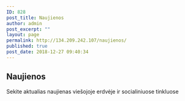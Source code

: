 ```yaml
---
ID: 828
post_title: Naujienos
author: admin
post_excerpt: ""
layout: page
permalink: http://134.209.242.107/naujienos/
published: true
post_date: 2018-12-27 09:40:34
---
```

<!-- wp:uagb/section {"block_id":"6778df76-2e44-4879-9626-608d518e37a8","topPadding":150,"bottomPadding":150,"contentWidth":"full_width","innerWidth":1200,"backgroundType":"image","backgroundImage":{"uploading":false,"date":1559813762000,"filename":"shutterstock_404146978.jpg","menuOrder":0,"uploadedTo":828,"type":"image","subtype":"jpeg","id":1146,"title":"shutterstock_404146978","url":"http://134.209.242.107/wp-content/uploads/2019/06/shutterstock_404146978.jpg","link":"http://134.209.242.107/blog/shutterstock_404146978/","alt":"","author":"1","description":"","caption":"","name":"shutterstock_404146978","status":"inherit","modified":1559813762000,"mime":"image/jpeg","icon":"http://134.209.242.107/wp-includes/images/media/default.png","dateFormatted":"June 6, 2019","nonces":{"update":"1a2fd46961","delete":"caf417edaa","edit":"b596cad472"},"editLink":"http://134.209.242.107/wp-admin/post.php?post=1146\u0026action=edit","meta":false,"authorName":"admin","uploadedToLink":"http://134.209.242.107/wp-admin/post.php?post=828\u0026action=edit","uploadedToTitle":"Blog","filesizeInBytes":366359,"filesizeHumanReadable":"358 KB","context":"","height":667,"width":1000,"orientation":"landscape","sizes":{"thumbnail":{"height":150,"width":150,"url":"http://134.209.242.107/wp-content/uploads/2019/06/shutterstock_404146978-150x150.jpg","orientation":"landscape"},"medium":{"height":200,"width":300,"url":"http://134.209.242.107/wp-content/uploads/2019/06/shutterstock_404146978-300x200.jpg","orientation":"landscape"},"full":{"url":"http://134.209.242.107/wp-content/uploads/2019/06/shutterstock_404146978.jpg","height":667,"width":1000,"orientation":"landscape"}},"compat":{"item":"","meta":""}},"backgroundOpacity":45,"backgroundImageColor":"#000000"} -->
<section class="wp-block-uagb-section uagb-section__wrap uagb-section__background-image" id="uagb-section-6778df76-2e44-4879-9626-608d518e37a8"><div class="uagb-section__overlay"></div><div class="uagb-section__inner-wrap"><!-- wp:uagb/advanced-heading {"block_id":"76305b8f-1294-40f8-aa56-b00a7078504b","headingColor":"#ffffff","subHeadingColor":"#ffffff","separatorHeight":0,"headSpace":0,"subHeadFontSize":20,"separatorSpace":0} -->
<div class="wp-block-uagb-advanced-heading" id="uagb-adv-heading-76305b8f-1294-40f8-aa56-b00a7078504b"><h2 class="uagb-heading-text">Naujienos</h2><div class="uagb-separator-wrap"><div class="uagb-separator"></div></div><p class="uagb-desc-text">Sekite aktualias naujienas viešojoje erdvėje ir socialiniuose tinkluose</p></div>
<!-- /wp:uagb/advanced-heading -->

<!-- wp:paragraph -->
<p></p>
<!-- /wp:paragraph --></div></section>
<!-- /wp:uagb/section -->

<!-- wp:uagb/section {"block_id":"3fef0fd7-82ca-4bb0-bcf4-424ff3112b4c","topPadding":0,"bottomPadding":250,"contentWidth":"full_width","innerWidth":1200,"backgroundType":"gradient","gradientColor1":"#f4f4f7","gradientColor2":"#ffffff","gradientLocation1":10} -->
<section class="wp-block-uagb-section uagb-section__wrap uagb-section__background-gradient" id="uagb-section-3fef0fd7-82ca-4bb0-bcf4-424ff3112b4c"><div class="uagb-section__overlay"></div><div class="uagb-section__inner-wrap"></div></section>
<!-- /wp:uagb/section -->

<!-- wp:uagb/section {"block_id":"f44cd10b-e28c-4cbe-8631-14290021c9a6","bottomPadding":70,"topMargin":-120,"contentWidth":"full_width","innerWidth":1200} -->
<section class="wp-block-uagb-section uagb-section__wrap uagb-section__background-undefined" id="uagb-section-f44cd10b-e28c-4cbe-8631-14290021c9a6"><div class="uagb-section__overlay"></div><div class="uagb-section__inner-wrap"><!-- wp:uagb/post-grid {"block_id":"57288b61-f5bf-4ed2-9719-6da9591c1e3b","displayPostAuthor":false,"displayPostComment":false,"ctaText":"Skaityti daugiau","columns":2,"rowGap":50,"columnGap":50,"bgColor":"#f7f7f7","titleFontSize":25} /--></div></section>
<!-- /wp:uagb/section -->